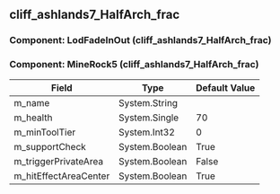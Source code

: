 ## cliff_ashlands7_HalfArch_frac

### Component: LodFadeInOut (cliff_ashlands7_HalfArch_frac)

### Component: MineRock5 (cliff_ashlands7_HalfArch_frac)

|Field|Type|Default Value|
|-----|----|-------------|
|m_name|System.String||
|m_health|System.Single|70|
|m_minToolTier|System.Int32|0|
|m_supportCheck|System.Boolean|True|
|m_triggerPrivateArea|System.Boolean|False|
|m_hitEffectAreaCenter|System.Boolean|True|

